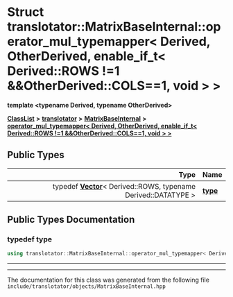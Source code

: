 

# Struct translotator::MatrixBaseInternal::operator\_mul\_typemapper&lt; Derived, OtherDerived, enable\_if\_t&lt; Derived::ROWS !=1 &&OtherDerived::COLS==1, void &gt; &gt;

**template &lt;typename Derived, typename OtherDerived&gt;**



[**ClassList**](annotated.md) **>** [**translotator**](namespacetranslotator.md) **>** [**MatrixBaseInternal**](namespacetranslotator_1_1MatrixBaseInternal.md) **>** [**operator\_mul\_typemapper&lt; Derived, OtherDerived, enable\_if\_t&lt; Derived::ROWS !=1 &&OtherDerived::COLS==1, void &gt; &gt;**](structtranslotator_1_1MatrixBaseInternal_1_1operator__mul__typemapper_3_01Derived_00_01OtherDeri1b96ed4aed79df1e494374b57efb0a1d.md)






















## Public Types

| Type | Name |
| ---: | :--- |
| typedef [**Vector**](classtranslotator_1_1Vector.md)&lt; Derived::ROWS, typename Derived::DATATYPE &gt; | [**type**](#typedef-type)  <br> |
















































## Public Types Documentation




### typedef type 

```C++
using translotator::MatrixBaseInternal::operator_mul_typemapper< Derived, OtherDerived, enable_if_t< Derived::ROWS !=1 &&OtherDerived::COLS==1, void > >::type =  Vector<Derived::ROWS, typename Derived::DATATYPE>;
```




<hr>

------------------------------
The documentation for this class was generated from the following file `include/translotator/objects/MatrixBaseInternal.hpp`

